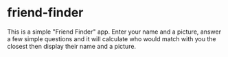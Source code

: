 # friend-finder

This is a simple "Friend Finder" app. Enter your name and a picture, answer a few
simple questions and it will calculate who would match with you the closest then display their name and a picture.